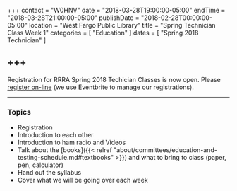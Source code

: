 +++
contact = "W0HNV"
date = "2018-03-28T19:00:00-05:00"
endTime = "2018-03-28T21:00:00-05:00"
publishDate = "2018-02-28T00:00:00-05:00"
location = "West Fargo Public Library"
title = "Spring Technician Class Week 1"
categories = [ "Education" ]
dates = [ "Spring 2018 Technician" ]

+++
---

Registration for RRRA Spring 2018 Techician Classes is now open. Please
[register on-line](https://www.eventbrite.com/e/technician-license-class-tickets-43414216089)
(we use Eventbrite to manage our registrations).

---

### Topics

* Registration
* Introduction to each other
* Introduction to ham radio and Videos
* Talk about the [books]({{< relref "about/committees/education-and-testing-schedule.md#textbooks" >}}) and what to bring to class (paper, pen, calculator)
* Hand out the syllabus
* Cover what we will be going over each week
